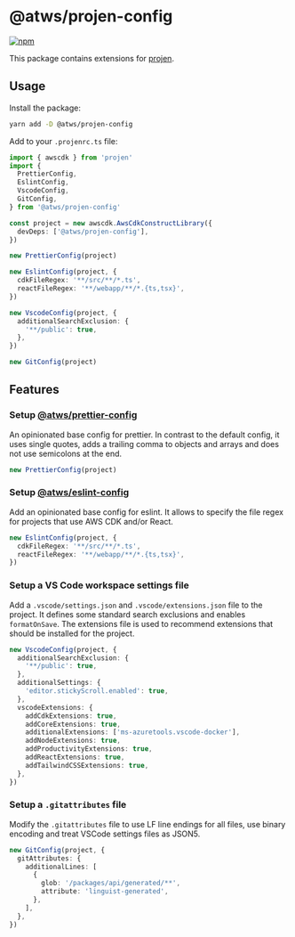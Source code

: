 # @atws/projen-config

[![npm](https://img.shields.io/npm/v/@atws/projen-config?style=flat-square)](https://www.npmjs.com/package/@atws/projen-config)

This package contains extensions for [projen](https://projen.io/).

## Usage

Install the package:

```bash
yarn add -D @atws/projen-config
```

Add to your `.projenrc.ts` file:

```ts
import { awscdk } from 'projen'
import {
  PrettierConfig,
  EslintConfig,
  VscodeConfig,
  GitConfig,
} from '@atws/projen-config'

const project = new awscdk.AwsCdkConstructLibrary({
  devDeps: ['@atws/projen-config'],
})

new PrettierConfig(project)

new EslintConfig(project, {
  cdkFileRegex: '**/src/**/*.ts',
  reactFileRegex: '**/webapp/**/*.{ts,tsx}',
})

new VscodeConfig(project, {
  additionalSearchExclusion: {
    '**/public': true,
  },
})

new GitConfig(project)
```

## Features

### Setup [@atws/prettier-config](https://github.com/Austrian-Web-Services/config/tree/main/packages/prettier-config)

An opinionated base config for prettier. In contrast to the default config, it uses single quotes, adds a trailing comma to objects and arrays and does not use semicolons at the end.

```ts
new PrettierConfig(project)
```

### Setup [@atws/eslint-config](https://github.com/Austrian-Web-Services/config/tree/main/packages/eslint-config)

Add an opinionated base config for eslint. It allows to specify the file regex for projects that use AWS CDK and/or React.

```ts
new EslintConfig(project, {
  cdkFileRegex: '**/src/**/*.ts',
  reactFileRegex: '**/webapp/**/*.{ts,tsx}',
})
```

### Setup a VS Code workspace settings file

Add a `.vscode/settings.json` and `.vscode/extensions.json` file to the project. It defines some standard search exclusions and enables `formatOnSave`. The extensions file is used to recommend extensions that should be installed for the project.

```ts
new VscodeConfig(project, {
  additionalSearchExclusion: {
    '**/public': true,
  },
  additionalSettings: {
    'editor.stickyScroll.enabled': true,
  },
  vscodeExtensions: {
    addCdkExtensions: true,
    addCoreExtensions: true,
    additionalExtensions: ['ms-azuretools.vscode-docker'],
    addNodeExtensions: true,
    addProductivityExtensions: true,
    addReactExtensions: true,
    addTailwindCSSExtensions: true,
  },
})
```

### Setup a `.gitattributes` file

Modify the `.gitattributes` file to use LF line endings for all files, use binary encoding and treat VSCode settings files as JSON5.

```ts
new GitConfig(project, {
  gitAttributes: {
    additionalLines: [
      {
        glob: '/packages/api/generated/**',
        attribute: 'linguist-generated',
      },
    ],
  },
})
```
